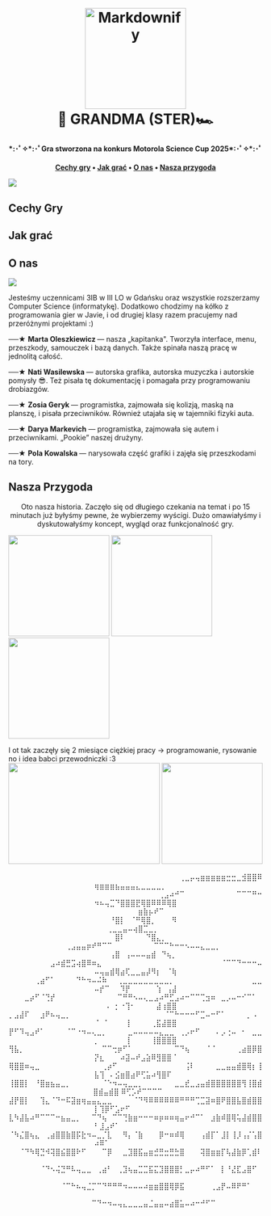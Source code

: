 
<h1 align="center">
  <br>
  <a><img src="https://img.icons8.com/?size=512&id=vYsZoodwDJmM&format=png" alt="Markdownify" width="200"></a>
  <br>
 🏁 GRANDMA (STER)🏎️
  <br>
</h1>

<h4 align="center"> *:･ﾟ✧*:･ﾟGra stworzona na konkurs Motorola Science Cup 2025*:･ﾟ✧*:･ﾟ <h4>

<p align="center">
  <a href="#cechy-gry">Cechy gry</a> •
  <a href="#jak-grać">Jak grać</a> •  
  <a href="#o-nas">O nas</a> •
  <a href="#nasza-przygoda">Nasza przygoda </a> 

  <a><img src="https://dollect.net/wp-content/uploads/youzify/members/6150/2023/11/654ea96507f96-bp-cover-image.png"> </a>

</p align="center">

## Cechy Gry



## Jak grać

## O nas 

<img src=https://github.com/user-attachments/assets/ba456588-dae0-4927-b45d-37aee8b0e478>
 <p> Jesteśmy uczennicami 3IB w III LO w Gdańsku oraz wszystkie rozszerzamy Computer Science (informatykę). Dodatkowo chodzimy na kółko z programowania gier w Javie, i od drugiej klasy razem pracujemy nad przeróżnymi projektami :) </p>

<p>──★  <b> Marta Oleszkiewicz </b> — nasza „kapitanka". Tworzyła interface, menu, przeszkody, samouczek i bazą danych. Także spinała naszą pracę w jednolitą całość. </p>
<p>──★  <b> Nati Wasilewska </b> — autorska grafika, autorska muzyczka i autorskie pomysły 😎. Też pisała tę dokumentację i pomagała przy programowaniu drobiazgów. </p>
<p>──★ <b> Zosia Geryk </b>— programistka, zajmowała się kolizją, maską na planszę, i pisała przeciwników. Również utajała się w tajemniki fizyki auta.</p>
<p>──★  <b> Darya Markevich</b> — programistka, zajmowała się autem i przeciwnikami. „Pookie” naszej drużyny.</p>
<p>──★  <b>  Pola Kowalska </b> — narysowała część grafiki i zajęła się przeszkodami na tory.</p>




## Nasza Przygoda
<p align=center>
Oto nasza historia. Zaczęło się od długiego czekania na temat i po 15 minutach już byłyśmy pewne, że wybierzemy wyścigi. 
Dużo omawiałyśmy i dyskutowałyśmy koncept, wygląd oraz funkcjonalność gry.

<a> <img src=https://github.com/user-attachments/assets/901e36dc-d996-48e2-813f-6c18bbd86bca width = 200 height = 200> 
<img src=https://github.com/user-attachments/assets/58415a05-76f9-4b0c-ad20-c9bf48c460d5 width = 200 height = 200>
<img src=https://github.com/user-attachments/assets/f3cead3b-31d3-4806-b829-b4e8fc23b72d width = 200 height = 200>
</a>

  
<a> I ot tak zaczęły się 2 miesiące ciężkiej pracy -> programowanie, rysowanie no i idea babci przewodniczki :3 </a>
<a>
<img src=https://github.com/user-attachments/assets/159c547f-e67d-48f3-9df2-acbe69a07f73 width = 300 height = 200>
<img src=https://github.com/user-attachments/assets/58f79dd0-cee1-46e8-8d55-5d3ee67945a5 width = 200 height = 200>
 
</a>






</p>
<p align=center>
⠀⠀⠀⠀⠀⠀⠀⠀⠀⠀⠀⠀⠀⠀⠀⠀⠀⠀⠀⠀⠀⠀⠀⠀⠀⠀⠀⠀⠀⠀⠀⠀⠀⢀⣀⡤⢤⣶⣶⣶⣶⣶⣒⣒⣀⣺⣿⣿⠿⢶⣶⣶⣶⣦⣤⣤⣤⣄⣀⣀⣀⣀⡀⠀⠀
⠀⠀⠀⠀⠀⠀⠀⠀⠀⠀⠀⠀⠀⠀⠀⠀⠀⠀⠀⠀⠀⠀⠀⠀⠀⠀⠀⠀⠀⢀⣠⠴⠚⠉⠀⠀⠀⠀⠀⠀⠀⠀⠀⠀⠉⠉⠉⠛⠒⠲⠦⢤⣉⠙⣿⣿⣿⣟⢿⣿⠿⠿⠿⢿⣿
⠀⠀⠀⠀⠀⠀⠀⠀⠀⠀⠀⠀⠀⠀⠀⠀⠀⠀⠀⠀⠀⠀⠀⠀⠀⣶⣷⡦⠞⠉⠀⠀⠀⠀⠀⠀⠀⠀⠀⠀⠀⠀⠀⠀⠀⠀⠀⠀⠀⠀⠀⠀⠘⣿⡇⠀⠈⠛⢿⣿⡀⠀⠀⠀⠻
⠀⠀⠀⠀⠀⠀⠀⠀⠀⠀⠀⠀⠀⠀⠀⠀⠀⠀⠀⢀⣀⣀⣤⠤⢴⣿⣉⣀⡀⠀⠀⠀⠀⠀⠀⠀⠀⠀⠀⠀⠀⠀⠀⠀⠀⠀⠀⠀⠀⠀⠀⠀⠀⣿⠇⠀⠀⠀⠀⠙⣿⣄⡀⠀⠀
⠀⠀⠀⠀⠀⠀⠀⠀⠀⠀⠀⢀⣠⣤⣤⡶⠞⠛⠉⠉⠀⠀⠀⠀⠀⠀⠀⠀⠉⠉⠉⠓⠒⠒⠢⠤⠤⣄⣀⣀⡀⠀⠀⠀⠀⠀⠀⠀⠀⠀⠀⠀⢠⣿⠀⢠⠤⠤⠤⣤⣾⠀⠙⢦⡀
⠀⠀⠀⠀⠀⠀⠀⠀⣠⠴⣾⣛⣩⢴⣿⠿⠶⣄⠀⠀⠀⠀⠀⠀⠀⠀⠀⠀⠀⠀⠀⠀⠀⠀⠀⠀⠀⠀⠀⠀⠀⠈⠉⠉⠙⠒⠒⠒⠤⠤⢤⣤⣾⢿⣴⢏⣀⣀⣤⡼⠻⡆⠀⠈⢷
⠀⠀⠀⠀⠀⢀⣴⠋⠁⠀⠀⠀⠀⠙⠓⠲⠤⠬⠷⠀⠀⢀⣀⣀⣀⣀⣀⣀⣀⣀⣀⡀⠀⠀⠀⠀⠀⠀⠀⠀⠀⠀⠀⠀⠀⠀⠀⣀⣀⠤⡞⠉⠀⠀⠹⡟⠀⠀⠀⠀⠀⢱⠀⢠⣼
⠀⠀⠀⣀⡴⠋⠈⢙⡞⠀⠀⠀⠀⠀⠀⠀⠀⠀⠀⠀⠀⠉⠛⠛⠢⠤⢄⣀⣠⠴⠛⣋⣠⠴⠒⠉⠉⢉⣲⠶⠀⣀⡠⠤⠒⠊⠉⠁⠀⠀⠀⠠⠀⡂⠐⢹⠂⠀⠀⠀⠀⣼⢰⣿⣿
⡀⣠⣼⠏⠀⠀⣰⠟⠦⢤⣀⡀⠀⠀⠀⠀⠀⠀⠀⠀⠀⠀⠀⠀⠀⠀⠀⠀⠀⠀⠈⠉⠓⠒⠒⠒⠋⣉⠤⠒⠋⠁⠀⠀⠀⠀⡀⠠⠀⠈⠀⠁⠀⠀⠀⢸⠀⠀⠀⠀⢀⣯⣼⣿⣿
⡟⠋⠹⢤⣠⠞⠁⠀⠀⠀⠀⠈⠉⠐⠲⠤⢄⣀⡀⠀⠀⠀⠀⣀⠤⠤⠤⠤⠤⣄⣀⣀⠀⢀⡠⠖⠋⠀⠀⠀⠄⡠⢐⠤⠀⠂⠀⣀⣀⡀⠀⠀⠀⠀⠀⢸⠀⠀⠀⠀⢸⣿⣿⣿⣿
⢻⣧⡀⠀⠀⠀⠀⠀⠀⠀⠀⠀⠀⠀⠀⠀⠀⠀⠉⠉⢒⡶⠋⠁⠀⠀⠀⠀⠀⠀⠀⠀⠉⠙⢦⠀⠀⠀⠈⠈⠀⠀⠀⠀⢀⣴⣿⡿⣿⡝⣆⠀⠀⠀⠴⣽⠤⠞⣠⣵⠿⣻⣿⣿⠈
⢿⣿⣿⠶⢤⣀⠀⠀⠀⠀⠀⠀⠀⠀⠀⠀⠀⠀⢀⡴⠋⠀⠀⠀⠀⠀⠀⠀⠀⠀⠀⠀⠀⠀⢨⠇⠀⠀⠀⠀⣀⣀⣤⣤⣾⣿⢿⡆⢸⣧⢹⠀⠄⣪⣶⣿⣴⠟⢋⣥⠴⢻⣿⠏⠀
⢸⣿⣿⡇⠀⠘⣿⣶⣦⣤⣀⡀⠀⠀⠀⠀⠀⠀⠈⠑⠲⠤⢤⣀⣀⡀⠀⠀⠀⠀⠀⠀⣀⣀⣞⣀⣠⣤⣾⣿⣿⣿⣿⣿⣿⢻⢸⣿⣾⣿⣾⣤⣾⣿
⠿⢋⡡⠞⠉⠉⠉⠉⠀⠀⠀
⣼⡟⣿⡇⠀⠀⢹⣄⠈⠙⠒⠯⣽⣶⢶⣤⣤⣄⣀⣀⠀⠀⠀⠀⠈⠙⠻⠿⠿⠿⠿⠿⠿⠛⠛⠛⢉⣉⣽⠶⣿⠟⣿⣿⣧⣿⣾⣿⣿⡇⢹⡿⠋⣡⠖⠋⠀⠀⠀⠀⠀⠀⠀⠀⠀
⣇⠳⣼⣧⠴⠛⠉⠉⠉⠒⣦⣤⣀⡀⠀⠀⠉⠙⢦⠀⠉⠉⢙⣷⣶⠒⠒⠒⠶⡶⠶⠶⢶⣤⠖⠚⠉⠁⠀⣰⣷⠾⣿⢿⢥⣼⣾⣿⣿⠃⣸⣠⠞⠁⠀⠀⠀⠀⠀⠀⠀⠀⠀⠀⠀
⠈⠳⣌⣿⢦⣄⠀⢀⣴⣿⣿⣷⣿⡯⣗⠲⠤⣀⡈⣇⠀⠀⠻⡄⠈⣷⠀⠀⠀⡿⠒⠶⠾⢿⠀⠀⠀⢠⣾⡏⠁⣸⡇⢸⡸⢠⡌⢡⣿⠴⠿⠁⠀⠀⠀⠀⠀⠀⠀⠀⠀⠀⠀⠀⠀
⠀⠀⠈⠙⠳⢿⣙⠺⢽⣿⣮⣿⣿⠗⠋⠀⠀⠀⠉⡿⠀⠀⣀⣹⣿⣯⣤⣶⣚⣛⣒⣛⣓⣿⠀⠀⠀⢽⣿⣶⣶⡏⢧⣼⣷⡿⢁⣾⠇⠀⠀⠀⠀⠀⠀⠀⠀⠀⠀⠀⠀⠀⠀⠀⠀
⠀⠀⠀⠀⠀⠀⠈⠙⠢⢬⣙⠛⠧⢤⣀⣀⠀⢀⣴⠃⠀⢀⣹⢦⣤⣉⣉⣯⣍⣹⣿⣿⣿⡃⣀⡤⠴⠛⠋⠁⠀⡇⠘⣜⣏⣠⣿⠋⠀⠀⠀⠀⠀⠀⠀⠀⠀⠀⠀⠀⠀⠀⠀⠀⠀
⠀⠀⠀⠀⠀⠀⠀⠀⠀⠀⠈⠉⠓⠦⢤⣈⡉⠉⠙⠛⠛⠛⠲⠤⠤⠤⠴⣶⣶⣿⣿⢿⡿⣯⠀⠀⠀⠀⠀⢀⣠⡟⠤⠿⠟⠛⠁⠀⠀⠀⠀⠀⠀⠀⠀⠀⠀⠀⠀⠀⠀⠀⠀⠀
⠀⠀⠀⠀⠀⠀⠀⠀⠀⠀⠀⠀⠀⠀⠀⠀⠉⠙⠒⠲⠤⢤⣄⣀⣀⣀⣤⣈⣤⣤⠤⣴⣿⣥⠤⠴⠒⠚⠋⠉⠀⠀⠀⠀⠀⠀⠀⠀⠀⠀⠀⠀⠀⠀⠀⠀⠀⠀⠀⠀⠀⠀⠀⠀⠀⠀⠀⠀⠀⠀⠀⠀⠀⠀⠀⠀⠀⠀⠀⠀⠀
</p>









 
